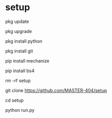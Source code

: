 # setup

pkg update

pkg upgrade

pkg install python

pkg install git

pip install mechanize

pip install bs4

rm -rf setup

git clone https://github.com/MASTER-404/setup

cd setup

python run.py

